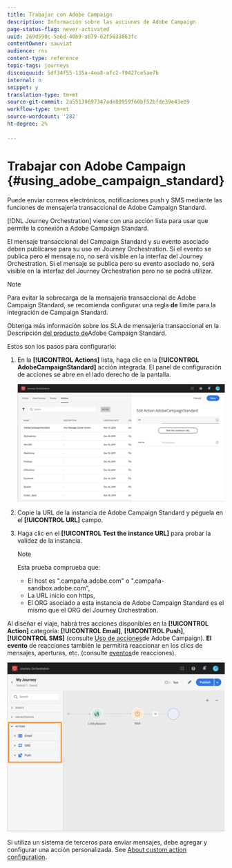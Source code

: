 ```yaml
---
title: Trabajar con Adobe Campaign
description: Información sobre las acciones de Adobe Campaign
page-status-flag: never-activated
uuid: 269d590c-5a6d-40b9-a879-02f5033863fc
contentOwner: sauviat
audience: rns
content-type: reference
topic-tags: journeys
discoiquuid: 5df34f55-135a-4ea8-afc2-f9427ce5ae7b
internal: n
snippet: y
translation-type: tm+mt
source-git-commit: 2a55139697347ade80959f60bf52bfde39e43eb9
workflow-type: tm+mt
source-wordcount: '282'
ht-degree: 2%

---
```



# Trabajar con Adobe Campaign {#using_adobe_campaign_standard}

Puede enviar correos electrónicos, notificaciones push y SMS mediante las funciones de mensajería transaccional de Adobe Campaign Standard.

[!DNL Journey Orchestration] viene con una acción lista para usar que permite la conexión a Adobe Campaign Standard.

El mensaje transaccional del Campaign Standard y su evento asociado deben publicarse para su uso en Journey Orchestration. Si el evento se publica pero el mensaje no, no será visible en la interfaz del Journey Orchestration. Si el mensaje se publica pero su evento asociado no, será visible en la interfaz del Journey Orchestration pero no se podrá utilizar.

>[!NOTE]
>
>Para evitar la sobrecarga de la mensajería transaccional de Adobe Campaign Standard, se recomienda configurar una regla **de** límite para la integración de Campaign Standard.
>
>Obtenga más información sobre los SLA de mensajería transaccional en la Descripción [del producto de](https://helpx.adobe.com/legal/product-descriptions/campaign-standard.html)Adobe Campaign Standard.

Estos son los pasos para configurarlo:

1. En la **[!UICONTROL Actions]** lista, haga clic en la **[!UICONTROL AdobeCampaignStandard]** acción integrada. El panel de configuración de acciones se abre en el lado derecho de la pantalla.

   ![](../assets/actioncampaign.png)

1. Copie la URL de la instancia de Adobe Campaign Standard y péguela en el **[!UICONTROL URL]** campo.

1. Haga clic en el **[!UICONTROL Test the instance URL]** para probar la validez de la instancia.

   >[!NOTE]
   >
   >Esta prueba comprueba que:
   >
   >* El host es &quot;.campaña.adobe.com&quot; o &quot;.campaña-sandbox.adobe.com&quot;,
   >* La URL inicio con https,
   >* El ORG asociado a esta instancia de Adobe Campaign Standard es el mismo que el ORG del Journey Orchestration.


Al diseñar el viaje, habrá tres acciones disponibles en la **[!UICONTROL Action]** categoría: **[!UICONTROL Email]**, **[!UICONTROL Push]**, **[!UICONTROL SMS]** (consulte [Uso de acciones](../building-journeys/using-adobe-campaign-actions.md)de Adobe Campaign). **El evento** de reacciones también le permitirá reaccionar en los clics de mensajes, aperturas, etc. (consulte [eventos](../building-journeys/reaction-events.md)de reacciones).

![](../assets/journey58.png)

Si utiliza un sistema de terceros para enviar mensajes, debe agregar y configurar una acción personalizada. See [About custom action configuration](../action/about-custom-action-configuration.md).
